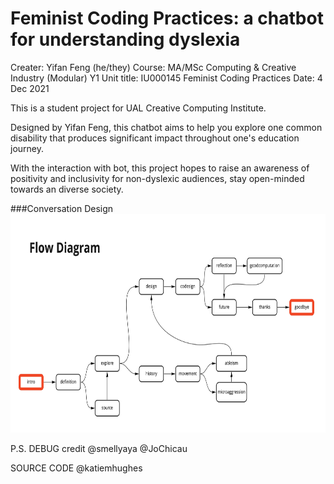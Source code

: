 # Feminist Coding Practices: a chatbot for understanding dyslexia

Creater: Yifan Feng (he/they)
Course: MA/MSc Computing & Creative Industry (Modular) Y1
Unit title: IU000145 Feminist Coding Practices
Date: 4 Dec 2021 

This is a student project for UAL Creative Computing Institute. 

Designed by Yifan Feng, this chatbot aims to help you explore one common disability that produces significant impact throughout one's education journey.

With the interaction with bot, this project hopes to raise an awareness of positivity and inclusivity for non-dyslexic audiences, stay open-minded towards an diverse society.

###Conversation Design
<img src="https://github.com/Yifan-FENG/feministcoding-ual/blob/main/FCP-chatbot-YifanFENG/FCP%20Chatbot%20flow%20chart.jpg" height="350" width="700">



P.S. 
DEBUG credit @smellyaya @JoChicau

SOURCE CODE @katiemhughes  
